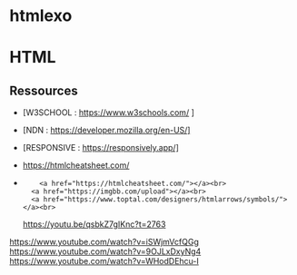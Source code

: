 # htmlexo
# <HTML>HTML</HTML>

## Ressources

- [W3SCHOOL : https://www.w3schools.com/ ]

- [NDN : https://developer.mozilla.org/en-US/]

- [RESPONSIVE : https://responsively.app/]
- https://htmlcheatsheet.com/
-         <a href="https://htmlcheatsheet.com/"></a><br>
        <a href="https://imgbb.com/upload"></a><br>
        <a href="https://www.toptal.com/designers/htmlarrows/symbols/"></a><br>
  https://youtu.be/qsbkZ7gIKnc?t=2763

https://www.youtube.com/watch?v=iSWjmVcfQGg
https://www.youtube.com/watch?v=9OJLxDxyNg4
https://www.youtube.com/watch?v=WHodDEhcu-I
